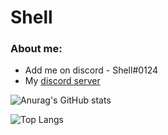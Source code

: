 # Shell

### About me:

-  Add me on discord - Shell#0124
-  My [discord server](https://discord.gg/fuf8t4JWDV)


![Anurag's GitHub stats](https://github-readme-stats.vercel.app/api?username=shell1010&count_private=true&theme=dark&show_icons=true)

![Top Langs](https://github-readme-stats.vercel.app/api/top-langs/?username=shell1010&theme=tokyonight&show_icons=true&count_private=true)


<!---
Shell1010/Shell1010 is a ✨ special ✨ repository because its `README.md` (this file) appears on your GitHub profile.
You can click the Preview link to take a look at your changes.
--->
